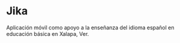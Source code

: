 # Jika
Aplicación móvil como apoyo a la enseñanza del idioma español en educación básica en Xalapa, Ver.

